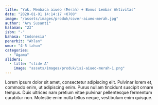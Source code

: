 ```yaml
---
title: "Yuk, Membaca aiueo (Merah) + Bonus Lembar Aktivitas"
date: "2020-01-01 14:14:17 +0700"
image: "/assets/images/produk/cover-aiueo-merah.jpg"
author: "Ary Susanti"
halaman: "23"
isbn: "-"
bahasa: "Indonesia"
penerbit: "Ahlan"
umur: "4-5 tahun"
categories: 
  - "Agama"
sliders: 
  - title: "slide A"
    image: "assets/images/produk/isi-aiueo-merah-1.png"
---
```


Lorem ipsum dolor sit amet, consectetur adipiscing elit. Pulvinar lorem et, commodo enim, ut adipiscing enim. Purus nullam tincidunt suscipit ornare tempus. Duis ultrices nam pretium vitae pulvinar pellentesque fermentum curabitur non. Molestie enim nulla tellus neque, vestibulum enim quisque.
